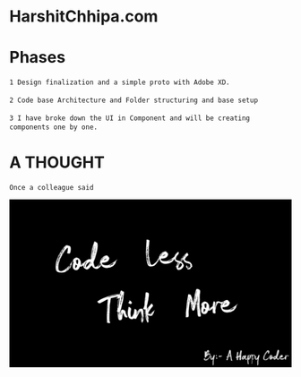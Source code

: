 # HarshitChhipa.com

# Phases
    
    1 Design finalization and a simple proto with Adobe XD.
    
    2 Code base Architecture and Folder structuring and base setup

    3 I have broke down the UI in Component and will be creating components one by one.

# A THOUGHT

    Once a colleague said 

![This](./Design/Images/ThoughtsOnCode.jpg)
